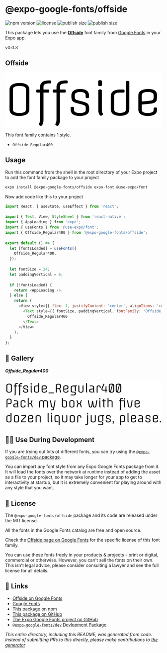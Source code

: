 # @expo-google-fonts/offside

![npm version](https://flat.badgen.net/npm/v/@expo-google-fonts/offside)
![license](https://flat.badgen.net/github/license/expo/google-fonts)
![publish size](https://flat.badgen.net/packagephobia/install/@expo-google-fonts/offside)
![publish size](https://flat.badgen.net/packagephobia/publish/@expo-google-fonts/offside)

This package lets you use the [**Offside**](https://fonts.google.com/specimen/Offside) font family from [Google Fonts](https://fonts.google.com/) in your Expo app.

v0.0.3

## Offside

![Offside](./font-family.png)

This font family contains [1 style](#-gallery).

- `Offside_Regular400`

## Usage

Run this command from the shell in the root directory of your Expo project to add the font family package to your project
```sh
expo install @expo-google-fonts/offside expo-font @use-expo/font
```

Now add code like this to your project
```js
import React, { useState, useEffect } from 'react';

import { Text, View, StyleSheet } from 'react-native';
import { AppLoading } from 'expo';
import { useFonts } from '@use-expo/font';
import { Offside_Regular400 } from '@expo-google-fonts/offside';

export default () => {
  let [fontsLoaded] = useFonts({
    Offside_Regular400,
  });

  let fontSize = 24;
  let paddingVertical = 6;

  if (!fontsLoaded) {
    return <AppLoading />;
  } else {
    return (
      <View style={{ flex: 1, justifyContent: 'center', alignItems: 'center' }}>
        <Text style={{ fontSize, paddingVertical, fontFamily: 'Offside_Regular400' }}>
          Offside_Regular400
        </Text>
      </View>
    );
  }
};

```

## 🔡 Gallery

##### Offside_Regular400
![Offside_Regular400](./c98690ef66d169347f8cc0792c75158c05d2b92130f122f890ac9cbd756c13e7.ttf.png)


## 👩‍💻 Use During Development

If you are trying out lots of different fonts, you can try using the [`@expo-google-fonts/dev` package](https://github.com/expo/google-fonts/tree/master/font-packages/dev#readme).

You can import *any* font style from any Expo Google Fonts package from it. It will load the fonts
over the network at runtime instead of adding the asset as a file to your project, so it may take longer
for your app to get to interactivity at startup, but it is extremely convenient
for playing around with any style that you want.

## 📖 License

The `@expo-google-fonts/offside` package and its code are released under the MIT license.

All the fonts in the Google Fonts catalog are free and open source.

Check the [Offside page on Google Fonts](https://fonts.google.com/specimen/Offside) for the specific license of this font family.

You can use these fonts freely in your products & projects - print or digital, commercial or otherwise. However, you can't sell the fonts on their own. This isn't legal advice, please consider consulting a lawyer and see the full license for all details.

## 🔗 Links

- [Offside on Google Fonts](https://fonts.google.com/specimen/Offside)
- [Google Fonts](https://fonts.google.com/)
- [This package on npm](https://www.npmjs.com/package/@expo-google-fonts/offside)
- [This package on GitHub](https://github.com/expo/google-fonts/tree/master/font-packages/offside)
- [The Expo Google Fonts project on GitHub](https://github.com/expo/google-fonts)
- [`@expo-google-fonts/dev` Devlopment Package](https://github.com/expo/google-fonts/tree/master/font-packages/dev)


*This entire directory, including this README, was generated from code. Instead of submitting PRs to this directly, please make contributions to [the generator](https://github.com/expo/google-fonts/tree/master/packages/generator)*
